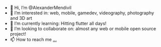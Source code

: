 - 👋 Hi, I’m @AlexanderMendivil 
- 👀 I’m interested in: web, mobile, gamedev, videography, photography and 3D art
- 🌱 I’m currently learning: Hitting flutter all days!
- 💞️ I’m looking to collaborate on: almost any web or mobile open source project!
- 📫 How to reach me [...](https://www.linkedin.com/in/ivan-alexander-mendivil-araujo-103479213/)

<!---
AlexanderMendivil/AlexanderMendivil is a ✨ special ✨ repository because its `README.md` (this file) appears on your GitHub profile.
You can click the Preview link to take a look at your changes.
--->
